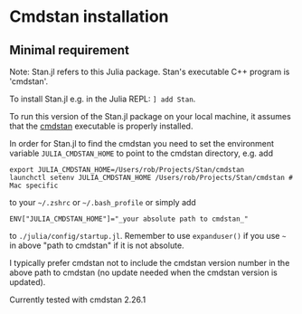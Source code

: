 # Cmdstan installation

## Minimal requirement

Note: Stan.jl refers to this Julia package. Stan's executable C++ program is 'cmdstan'.

To install Stan.jl e.g. in the Julia REPL: `] add Stan`.

To run this version of the Stan.jl package on your local machine, it assumes that the [cmdstan](http://mc-stan.org/interfaces/cmdstan) executable is properly installed.

In order for Stan.jl to find the cmdstan you need to set the environment variable `JULIA_CMDSTAN_HOME` to point to the cmdstan directory, e.g. add

```
export JULIA_CMDSTAN_HOME=/Users/rob/Projects/Stan/cmdstan
launchctl setenv JULIA_CMDSTAN_HOME /Users/rob/Projects/Stan/cmdstan # Mac specific
```

to your `~/.zshrc` or `~/.bash_profile` or simply add

```
ENV["JULIA_CMDSTAN_HOME"]="_your absolute path to cmdstan_"
```

to `./julia/config/startup.jl`. Remember to use `expanduser()` if you use `~` in above "path to cmdstan" if it is not absolute.

I typically prefer cmdstan not to include the cmdstan version number in the above path to cmdstan (no update needed when the cmdstan version is updated).

Currently tested with cmdstan 2.26.1
